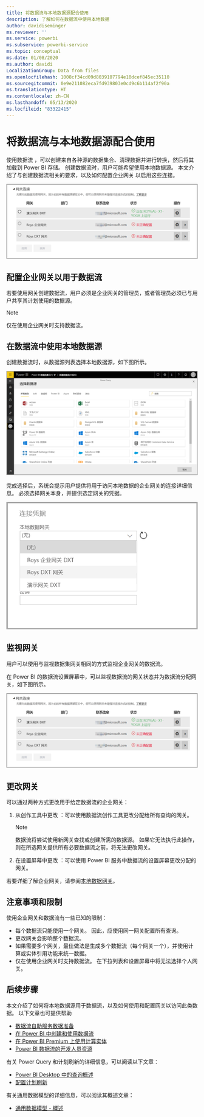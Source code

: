 ```yaml
---
title: 将数据流与本地数据源配合使用
description: 了解如何在数据流中使用本地数据
author: davidiseminger
ms.reviewer: ''
ms.service: powerbi
ms.subservice: powerbi-service
ms.topic: conceptual
ms.date: 01/08/2020
ms.author: davidi
LocalizationGroup: Data from files
ms.openlocfilehash: 1008cf34cd09d8039107794e10dcef845ec35110
ms.sourcegitcommit: 0e9e211082eca7fd939803e0cd9c6b114af2f90a
ms.translationtype: HT
ms.contentlocale: zh-CN
ms.lasthandoff: 05/13/2020
ms.locfileid: "83322415"
---
```

# <a name="using-dataflows-with-on-premises-data-sources"></a>将数据流与本地数据源配合使用

使用数据流  ，可以创建来自各种源的数据集合、清理数据并进行转换，然后将其加载到 Power BI 存储。 创建数据流时，用户可能希望使用本地数据源。 本文介绍了与创建数据流相关的要求，以及如何配置企业网关  以启用这些连接。

![数据流和网关](media/service-dataflows-onpremises-gateways/onpremises-gateways_01.png)

## <a name="configuring-an-enterprise-gateway-for-use-with-dataflows"></a>配置企业网关以用于数据流

若要使用网关创建数据流，用户必须是企业网关的管理员，或者管理员必须已与用户共享其计划使用的数据源。 


> [!NOTE]
> 仅在使用企业网关时支持数据流。

## <a name="using-an-on-premises-data-source-in-a-dataflow"></a>在数据流中使用本地数据源

创建数据流时，从数据源列表选择本地数据源，如下图所示。

![选择本地数据源](media/service-dataflows-onpremises-gateways/onpremises-gateways_02a.png)

完成选择后，系统会提示用户提供将用于访问本地数据的企业网关的连接详细信息。 必须选择网关本身，并提供选定网关的凭据。

![提供连接详细信息](media/service-dataflows-onpremises-gateways/onpremises-gateways_03.png)

## <a name="monitoring-your-gateway"></a>监视网关

用户可以使用与监视数据集网关相同的方式监视企业网关的数据流。

在 Power BI 的数据流设置屏幕中，可以监视数据流的网关状态并为数据流分配网关，如下图所示。

![监视网关](media/service-dataflows-onpremises-gateways/onpremises-gateways_01.png)

## <a name="changing-a-gateway"></a>更改网关

可以通过两种方式更改用于给定数据流的企业网关：

1. 从创作工具中更改  ：可以使用数据流创作工具更改分配给所有查询的网关。

    > [!NOTE]
    > 数据流将尝试使用新网关查找或创建所需的数据源。 如果它无法执行此操作，则在所选网关提供所有必要数据流之前，将无法更改网关。

2. 在设置屏幕中更改  ：可以使用 Power BI 服务中数据流的设置屏幕更改分配的网关。

若要详细了解企业网关，请参阅[本地数据网关](../connect-data/service-gateway-onprem.md)。

## <a name="considerations-and-limitations"></a>注意事项和限制

使用企业网关和数据流有一些已知的限制：

* 每个数据流只能使用一个网关。 因此，应使用同一网关配置所有查询。
* 更改网关会影响整个数据流。
* 如果需要多个网关，最佳做法是生成多个数据流（每个网关一个），并使用计算或实体引用功能来统一数据。
* 仅在使用企业网关时支持数据流。 在下拉列表和设置屏幕中将无法选择个人网关。


## <a name="next-steps"></a>后续步骤

本文介绍了如何将本地数据源用于数据流，以及如何使用和配置网关以访问此类数据。 以下文章也可提供帮助

* [数据流自助服务数据准备](service-dataflows-overview.md)
* [在 Power BI 中创建和使用数据流](service-dataflows-create-use.md)
* [在 Power BI Premium 上使用计算实体](service-dataflows-computed-entities-premium.md)
* [Power BI 数据流的开发人员资源](service-dataflows-developer-resources.md)

有关 Power Query 和计划刷新的详细信息，可以阅读以下文章：
* [Power BI Desktop 中的查询概述](desktop-query-overview.md)
* [配置计划刷新](../connect-data/refresh-scheduled-refresh.md)

有关通用数据模型的详细信息，可以阅读其概述文章：
* [通用数据模型 - 概述](https://docs.microsoft.com/powerapps/common-data-model/overview)
